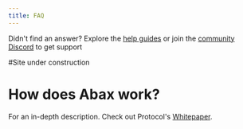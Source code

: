 ```yaml
---
title: FAQ
---
```


<Info>Didn't find an answer? Explore the <a href="https://help.abax.finance/">help guides</a> or join the <a href="https://discord.gg/ECBA5ZYT">community Discord</a> to get support</Info>

#Site under construction

# How does Abax work?

For an in-depth description. Check out Protocol's [Whitepaper](/whitepaper.pdf).
